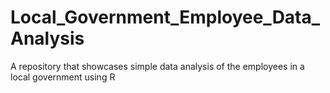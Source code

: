 # Local_Government_Employee_Data_Analysis
A repository that showcases simple data analysis of the employees in a local government using R

